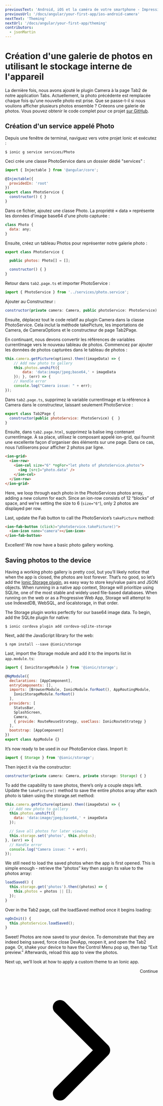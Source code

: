 ```yaml
---
previousText: 'Android, iOS et la caméra de votre smartphone - Impressionnant !'
previousUrl: '/docs/angular/your-first-app/ios-android-camera'
nextText: 'Theming'
nextUrl: '/docs/angular/your-first-app/theming'
contributors:
  - jsonMartin
---
```


# Création d'une galerie de photos en utilisant le stockage interne de l'appareil

La dernière fois, nous avons ajouté le plugin Camera à la page Tab2 de notre application Tabs. Actuellement, la photo précédente est remplacée chaque fois qu'une nouvelle photo est prise. Que se passe-t-il si nous voulions afficher plusieurs photos ensemble ? Créeons une galerie de photos. Vous pouvez obtenir le code complet pour ce projet [sur GitHub](https://github.com/ionic-team/photo-gallery-tutorial-ionic4).

## Création d'un service appelé Photo

Depuis une fenêtre de terminal, naviguez vers votre projet Ionic et exécutez :

```shell
$ ionic g service services/Photo
```

Ceci crée une classe PhotoService dans un dossier dédié "services" :

```Javascript
import { Injectable } from '@angular/core';

@Injectable({
  providedIn: 'root'
})
export class PhotoService {
  constructor() { }
}
```

Dans ce fichier, ajoutez une classe Photo. La propriété « data » représente les données d'image base64 d'une photo capturée :

```Javascript
class Photo {
  data: any;
}
```

Ensuite, créez un tableau Photos pour représenter notre galerie photo :

```Javascript
export class PhotoService {

  public photos: Photo[] = [];

  constructor() { }
}
```

Retour dans `tab2.page.ts` et importer PhotoService :

```Javascript
import { PhotoService } from '../services/photo.service';
```

Ajouter au Constructeur :

```Javascript
constructor(private camera: Camera, public photoService: PhotoService) {  }
```

Ensuite, déplacez tout le code relatif au plugin Camera dans la classe PhotoService. Cela inclut la méthode takePicture, les importations de Camera, de CameraOptions et le constructeur de page Tab2Page.

En continuant, nous devons convertir les références de variables currentImage vers le nouveau tableau de photos. Commencez par ajouter les données de photos capturées dans le tableau de photos :

```Javascript
this.camera.getPicture(options).then((imageData) => {
    // Add new photo to gallery
    this.photos.unshift({
        data: 'data:image/jpeg;base64,' + imageData
    }); }, (err) => {
    // Handle error
    console.log("Camera issue: " + err);
});
```

Dans `tab2.page.ts`, supprimez la variable currentImage et la référence à Camera dans le constructeur, laissant seulement PhotoService :

```Javascript
export class Tab2Page {
  constructor(public photoService: PhotoService) {  }
}
```

Ensuite, dans `tab2.page.html`, supprimez la balise img contenant currentImage. À sa place, utilisez le composant appelé ion-grid, qui fournit une excellente façon d'organiser des éléments sur une page. Dans ce cas, nous l’utiliserons pour afficher 2 photos par ligne.

```html
<ion-grid>
  <ion-row>
    <ion-col size="6" *ngFor="let photo of photoService.photos">
      <img [src]="photo.data" />
    </ion-col>
  </ion-row>
</ion-grid>
```

Here, we loop through each photo in the PhotoServices photos array, adding a new column for each. Since an ion-row consists of 12 “blocks” of space, and we’re setting the size to 6 (`size="6"`), only 2 photos are displayed per row.

Last, update the Fab button to call the PhotoService’s `takePicture` method:

```Html
<ion-fab-button (click)="photoService.takePicture()">
  <ion-icon name="camera"></ion-icon>
</ion-fab-button>
```

Excellent! We now have a basic photo gallery working.

## Saving photos to the device

Having a working photo gallery is pretty cool, but you’ll likely notice that when the app is closed, the photos are lost forever. That’s no good, so let’s add the [Ionic Storage plugin](https://ionicframework.com/docs/storage/), as easy way to store key/value pairs and JSON objects. When running in a native app context, Storage will prioritize using SQLite, one of the most stable and widely used file-based databases. When running on the web or as a Progressive Web App, Storage will attempt to use IndexedDB, WebSQL, and localstorage, in that order.

The Storage plugin works perfectly for our base64 image data. To begin, add the SQLite plugin for native:

```shell
$ ionic cordova plugin add cordova-sqlite-storage
```

Next, add the JavaScript library for the web:

```shell
$ npm install --save @ionic/storage
```

Last, import the Storage module and add it to the imports list in `app.module.ts`:

```Javascript
import { IonicStorageModule } from '@ionic/storage';

@NgModule({
  declarations: [AppComponent],
  entryComponents: [],
  imports: [BrowserModule, IonicModule.forRoot(), AppRoutingModule,
    IonicStorageModule.forRoot()
  ],
  providers: [
    StatusBar,
    SplashScreen,
    Camera,
    { provide: RouteReuseStrategy, useClass: IonicRouteStrategy }
  ],
  bootstrap: [AppComponent]
})
export class AppModule {}
```

It’s now ready to be used in our PhotoService class. Import it:

```Javascript
import { Storage } from '@ionic/storage';
```

Then inject it via the constructor:

```Javascript
constructor(private camera: Camera, private storage: Storage) { }
```

To add the capability to save photos, there’s only a couple steps left. Update the `takePicture()` method to save the entire photos array after each photo is taken using the storage.set method:

```Javascript
this.camera.getPicture(options).then((imageData) => {
  // Add new photo to gallery
  this.photos.unshift({
    data: 'data:image/jpeg;base64,' + imageData
  });

  // Save all photos for later viewing
  this.storage.set('photos', this.photos);
}, (err) => {
  // Handle error
  console.log("Camera issue: " + err);
});
```

We still need to load the saved photos when the app is first opened. This is simple enough - retrieve the “photos” key then assign its value to the photos array:

```Javascript
loadSaved() {
  this.storage.get('photos').then((photos) => {
    this.photos = photos || [];
  });
}
```

Over in the Tab2 page, call the loadSaved method once it begins loading:

```Javascript
ngOnInit() {
  this.photoService.loadSaved();
}
```

Sweet! Photos are now saved to your device. To demonstrate that they are indeed being saved, force close DevApp, reopen it, and open the Tab2 page. Or, shake your device to have the Control Menu pop up, then tap “Exit preview.” Afterwards, reload this app to view the photos.

Next up, we’ll look at how to apply a custom theme to an Ionic app.

<div style="text-align:right;">
  <docs-button href="/docs/angular/your-first-app/theming">Continue <svg viewBox="0 0 512 512"><path d="M294.1 256L167 129c-9.4-9.4-9.4-24.6 0-33.9s24.6-9.3 34 0L345 239c9.1 9.1 9.3 23.7.7 33.1L201.1 417c-4.7 4.7-10.9 7-17 7s-12.3-2.3-17-7c-9.4-9.4-9.4-24.6 0-33.9l127-127.1z"></path></svg></docs-button>
</div>
